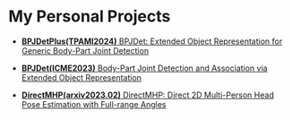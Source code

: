 # My Personal Projects

* [**BPJDetPlus(TPAMI2024)** BPJDet: Extended Object Representation for Generic Body-Part Joint Detection](https://hnuzhy.github.io/projects/BPJDet)

* [**BPJDet(ICME2023)** Body-Part Joint Detection and Association via Extended Object Representation](https://hnuzhy.github.io/projects/BPJDet)

* [**DirectMHP(arxiv2023.02)** DirectMHP: Direct 2D Multi-Person Head Pose Estimation with Full-range Angles](https://hnuzhy.github.io/projects/DirectMHP)
